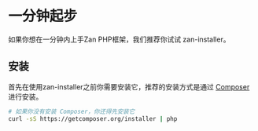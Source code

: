 # 一分钟起步
如果你想在一分钟内上手Zan PHP框架，我们推荐你试试 zan-installer。


## 安装
首先在使用zan-installer之前你需要安装它，推荐的安装方式是通过 [Composer](http://getcomposer.org) 进行安装。

```bash
# 如果你没有安装 Composer，你还得先安装它
curl -sS https://getcomposer.org/installer | php
```




